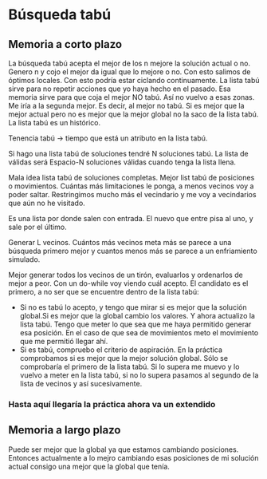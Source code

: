 # Búsqueda tabú

## Memoria a corto plazo

La búsqueda tabú acepta el mejor de los n mejore la solución actual o no. Genero n y cojo el mejor da igual que lo mejore o no. Con esto salimos de óptimos locales. Con esto podría estar ciclando continuamente.
La lista tabú sirve para no repetir acciones que yo haya hecho en el pasado. Esa memoria sirve para que coja el mejor NO tabú. Así no vuelvo a esas zonas. Me iría a la segunda mejor. Es decir, al mejor no tabú.
Si es mejor que la mejor actual pero no es mejor que la mejor global no la saco de la lista tabú. La lista tabú es un histórico. 

Tenencia tabú -> tiempo que está un atributo en la lista tabú.

Si hago una lista tabú de soluciones tendré N soluciones tabú. La lista de válidas será Espacio-N soluciones válidas cuando tenga la lista llena.

Mala idea lista tabú de soluciones completas. Mejor list tabú de posiciones o movimientos. Cuántas más limitaciones le ponga, a  menos vecinos voy a poder saltar. Restringimos mucho más el vecindario y me voy a vecindarios que aún no he visitado.

Es una lista por donde salen con entrada. El nuevo que entre pisa al uno, y sale por el último.

Generar L vecinos. Cuántos más vecinos meta más se parece a una búsqueda primero mejor y cuantos menos más se parece a un enfriamiento simulado.

 Mejor generar todos los vecinos de un tirón, evaluarlos y ordenarlos de mejor a peor. Con un do-while voy viendo cuál acepto. El candidato es el primero, a no ser que se encuentre dentro de la lista tabú:

 - Si no es tabú lo acepto, y tengo que mirar si es mejor que la solución global.Si es mejor que la global cambio los valores. Y ahora actualizo la lista tabú. Tengo que meter lo que sea que me haya permitido generar esa posición. En el caso de que sea de movimientos meto el movimiento que me permitió llegar ahí.
 - Si es tabú, compruebo el criterio de aspiración. En la práctica comprobamos si es mejor que la mejor solución global. Sólo se comprobaría el primero de la lista tabú. Si lo supera me muevo y lo vuelvo a meter en la lista tabú, si no lo supera pasamos al segundo de la lista de vecinos y así sucesivamente.

### Hasta aquí llegaría la práctica ahora va un extendido

## Memoria a largo plazo

Puede ser mejor que la global ya que estamos cambiando posiciones. Entonces actualmente a lo mejro cambiando esas posiciones de mi solución actual consigo una mejor que la global que tenía.